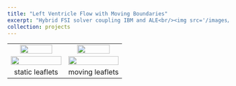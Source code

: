 ```yaml
---
title: "Left Ventricle Flow with Moving Boundaries"
excerpt: "Hybrid FSI solver coupling IBM and ALE<br/><img src='/images/heart.png' width='50%'>"
collection: projects
---
```


<table>
 <tr align="center">
    <td width="50%"><img src="https://github.com/user-attachments/assets/ffa6a8c2-8333-4f96-81b7-6e4427bfe9dc" width="80%"></td>
    <td width="50%"><img src="https://github.com/user-attachments/assets/eb6829c8-659e-4a7b-9ec9-6d25ef3610e6" width="80%"></td>
 </tr>
 <tr align="center">
    <td width="50%"><img src="https://github.com/user-attachments/assets/3eac81e2-8d72-4a8b-9c7b-9b730e619b6c" width="100%"></td>
    <td width="50%"><img src="https://github.com/user-attachments/assets/60429d9d-1bc3-476b-83ad-3e00917f1f41" width="100%"></td>
 </tr> 
 <tr align="center">
   <td width="50%">static leaflets</td>
   <td width="50%">moving leaflets</td>   
 </tr>
</table>
